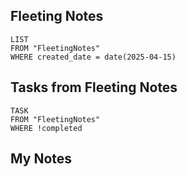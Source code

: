 
## Fleeting Notes
```dataview
LIST
FROM "FleetingNotes"
WHERE created_date = date(2025-04-15) 
```

## Tasks from Fleeting Notes
```dataview
TASK
FROM "FleetingNotes"
WHERE !completed
```

## My Notes
